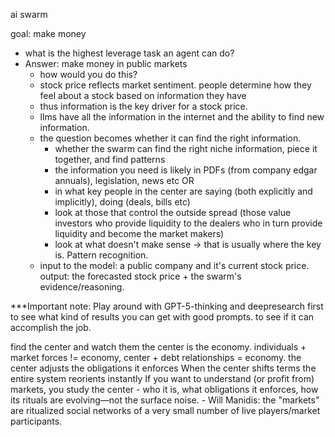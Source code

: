 ai swarm

goal: make money

- what is the highest leverage task an agent can do? 
- Answer: make money in public markets
    - how would you do this?
    - stock price reflects market sentiment. people determine how they feel about a stock based on information they have
    - thus information is the key driver for a stock price.
    - llms have all the information in the internet and the ability to find new information.
    - the question becomes whether it can find the right information.
        - whether the swarm can find the right niche information, piece it together, and find patterns
        - the information you need is likely in PDFs (from company edgar annuals), legislation, news etc OR
        - in what key people in the center are saying (both explicitly and implicitly), doing (deals, bills etc)
        - look at those that control the outside spread (those value investors who provide liquidity to the dealers who in turn provide liquidity and become the market makers)
        - look at what doesn't make sense -> that is usually where the key is. Pattern recognition.
    - input to the model: a public company and it's current stock price. output: the forecasted stock price + the swarm's evidence/reasoning. 

***Important note: Play around with GPT-5-thinking and deepresearch first to see what kind of results you can get with good prompts. to see if it can accomplish the job.

find the center and watch them
the center is the economy. individuals + market forces != economy, center + debt relationships = economy. 
the center adjusts the obligations it enforces
When the center shifts terms the entire system reorients instantly
If you want to understand (or profit from) markets, you study the center - who it is, what obligations it enforces, how its rituals are evolving—not the surface noise.
    - Will Manidis: the "markets" are ritualized social networks of a very small number of live players/market participants. 